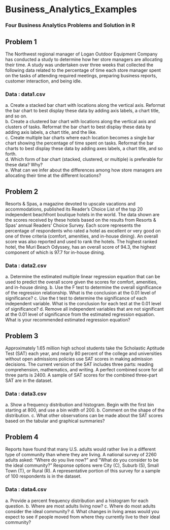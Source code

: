 # Business_Analytics_Examples
### Four Business Analytics Problems and Solution in R 

## Problem 1
The Northwest regional manager of Logan Outdoor Equipment Company has conducted a study to determine how her store managers are allocating their time. A study was undertaken over three weeks that collected the following data related to the percentage of time each store manager spent on the tasks of attending required meetings, preparing business reports, customer interaction, and being idle.
### Data : data1.csv

a. Create a stacked bar chart with locations along the vertical axis. Reformat the bar chart to best display these data by adding axis labels, a chart title, and so on.\
b. Create a clustered bar chart with locations along the vertical axis and clusters of tasks. Reformat the bar chart to best display these data by adding axis labels, a chart title, and the like. \
c. Create multiple bar charts where each location becomes a single bar chart showing the percentage of time spent on tasks. Reformat the bar charts to best display these data by adding axes labels, a chart title, and so forth. \
d. Which form of bar chart (stacked, clustered, or multiple) is preferable for these data? Why? \
e. What can we infer about the differences among how store managers are allocating their time at the different locations?


## Problem 2
Resorts & Spas, a magazine devoted to upscale vacations and accommodations, published its Reader’s Choice List of the top 20 independent beachfront boutique hotels in the world. The data shown are the scores received by these hotels based on the results from Resorts & Spas’ annual Readers’ Choice Survey. Each score represents the percentage of respondents who rated a hotel as excellent or very good on one of three criteria (comfort, amenities, and in-house dining). An overall score was also reported and used to rank the hotels. The highest ranked hotel, the Muri Beach Odyssey, has an overall score of 94.3, the highest component of which is 97.7 for in-house dining.
### Data : data2.csv

a. Determine the estimated multiple linear regression equation that can be used to predict the overall score given the scores for comfort, amenities, and in-house dining. 
b. Use the F test to determine the overall significance of the regression relationship. What is the conclusion at the 0.01 level of significance? 
c. Use the t test to determine the significance of each independent variable. What is the conclusion for each test at the 0.01 level of significance? 
d. Remove all independent variables that are not significant at the 0.01 level of significance from the estimated regression equation. What is your recommended estimated regression equation? 


## Problem 3
Approximately 1.65 million high school students take the Scholastic Aptitude Test (SAT) each year, and nearly 80 percent of the college and universities without open admissions policies use SAT scores in making admission decisions. The current version of the SAT includes three parts: reading comprehension, mathematics, and writing. A perfect combined score for all three parts is 2400. A sample of SAT scores for the combined three-part SAT are in the dataset.
### Data : data3.csv

a. Show a frequency distribution and histogram. Begin with the first bin starting at 800, and use a bin width of 200. 
b. Comment on the shape of the distribution. 
c. What other observations can be made about the SAT scores based on the tabular and graphical summaries?


## Problem 4
Reports have found that many U.S. adults would rather live in a different type of community than where they are living. A national survey of 2260 adults asked: “Where do you live now?” and “What do you consider to be the ideal community?” Response options were City (C), Suburb (S), Small Town (T), or Rural (R). A representative portion of this survey for a sample of 100 respondents is in the dataset.
### Data : data4.csv

a. Provide a percent frequency distribution and a histogram for each question. 
b. Where are most adults living now? 
c. Where do most adults consider the ideal community? 
d. What changes in living areas would you expect to see if people moved from where they currently live to their ideal community?





